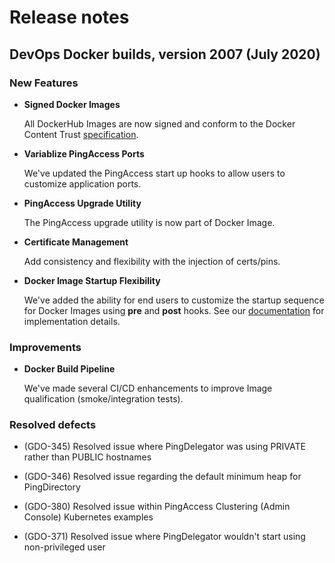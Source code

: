 # Release notes

## DevOps Docker builds, version 2007 (July 2020)

### New Features

- **Signed Docker Images**

  All DockerHub Images are now signed and conform to the Docker Content Trust [specification](https://docs.docker.com/engine/security/trust/content_trust/).

- **Variablize PingAccess Ports**

  We've updated the PingAccess start up hooks to allow users to customize application ports.

- **PingAccess Upgrade Utility**

  The PingAccess upgrade utility is now part of Docker Image.

- **Certificate Management**

  Add consistency and flexibility with the injection of certs/pins.

- **Docker Image Startup Flexibility**

  We've added the ability for end users to customize the startup sequence for Docker Images using **pre** and **post** hooks. See our [documentation](https://pingidentity-devops.gitbook.io/devops/config/hooks#using-pre-and-post-hooks) for implementation details.

### Improvements

- **Docker Build Pipeline**

  We've made several CI/CD enhancements to improve Image qualification (smoke/integration tests).

### Resolved defects

- (GDO-345) Resolved issue where PingDelegator was using PRIVATE rather than PUBLIC hostnames

- (GDO-346) Resolved issue regarding the default minimum heap for PingDirectory

- (GDO-380) Resolved issue within PingAccess Clustering (Admin Console) Kubernetes examples

- (GDO-371) Resolved issue where PingDelegator wouldn't start using non-privileged user
